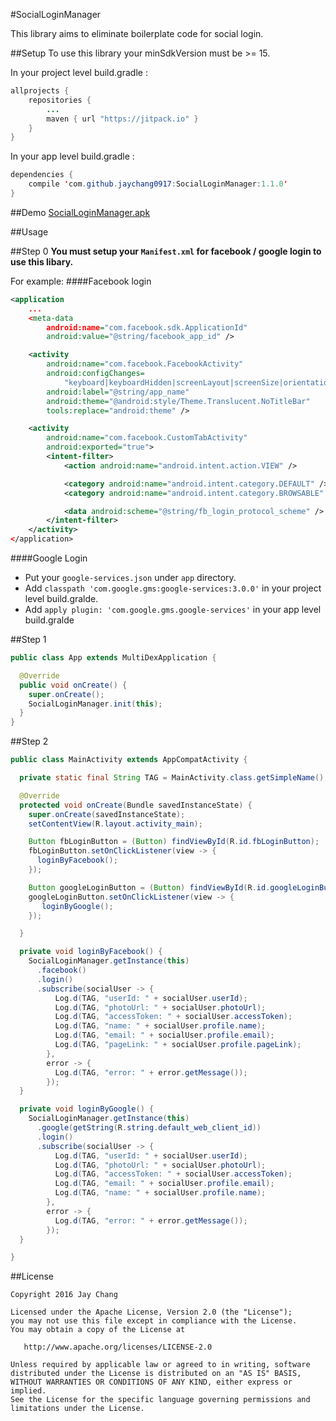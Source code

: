 #SocialLoginManager

This library aims to eliminate boilerplate code for social login.

##Setup
To use this library your minSdkVersion must be >= 15.

In your project level build.gradle :

```java
allprojects {
    repositories {
        ...
        maven { url "https://jitpack.io" }
    }
}
```

In your app level build.gradle :

```java
dependencies {
    compile 'com.github.jaychang0917:SocialLoginManager:1.1.0'
}
```

##Demo
[SocialLoginManager.apk](https://github.com/jaychang0917/SocialLoginManager/raw/master/SocialLoginManager.apk)

##Usage

##Step 0
**You must setup your `Manifest.xml` for facebook / google login to use this libary.**

For example:
####Facebook login
```xml
<application
    ...
    <meta-data
        android:name="com.facebook.sdk.ApplicationId"
        android:value="@string/facebook_app_id" />

    <activity
        android:name="com.facebook.FacebookActivity"
        android:configChanges=
            "keyboard|keyboardHidden|screenLayout|screenSize|orientation"
        android:label="@string/app_name"
        android:theme="@android:style/Theme.Translucent.NoTitleBar"
        tools:replace="android:theme" />

    <activity
        android:name="com.facebook.CustomTabActivity"
        android:exported="true">
        <intent-filter>
            <action android:name="android.intent.action.VIEW" />

            <category android:name="android.intent.category.DEFAULT" />
            <category android:name="android.intent.category.BROWSABLE" />

            <data android:scheme="@string/fb_login_protocol_scheme" />
        </intent-filter>
    </activity>
</application>
```
####Google Login
- Put your `google-services.json` under `app` directory.
- Add `classpath 'com.google.gms:google-services:3.0.0'` in your project level build.gralde.
- Add `apply plugin: 'com.google.gms.google-services'` in your app level build.gralde

##Step 1

```java
public class App extends MultiDexApplication {

  @Override
  public void onCreate() {
    super.onCreate();
    SocialLoginManager.init(this);
  }
}
```

##Step 2
```java
public class MainActivity extends AppCompatActivity {

  private static final String TAG = MainActivity.class.getSimpleName();

  @Override
  protected void onCreate(Bundle savedInstanceState) {
    super.onCreate(savedInstanceState);
    setContentView(R.layout.activity_main);

    Button fbLoginButton = (Button) findViewById(R.id.fbLoginButton);
    fbLoginButton.setOnClickListener(view -> {
      loginByFacebook();
    });

    Button googleLoginButton = (Button) findViewById(R.id.googleLoginButton);
    googleLoginButton.setOnClickListener(view -> {
       loginByGoogle();
    });

  }

  private void loginByFacebook() {
    SocialLoginManager.getInstance(this)
      .facebook()
      .login()
      .subscribe(socialUser -> {
          Log.d(TAG, "userId: " + socialUser.userId);
          Log.d(TAG, "photoUrl: " + socialUser.photoUrl);
          Log.d(TAG, "accessToken: " + socialUser.accessToken);
          Log.d(TAG, "name: " + socialUser.profile.name);
          Log.d(TAG, "email: " + socialUser.profile.email);
          Log.d(TAG, "pageLink: " + socialUser.profile.pageLink);
        },
        error -> {
          Log.d(TAG, "error: " + error.getMessage());
        });
  }

  private void loginByGoogle() {
    SocialLoginManager.getInstance(this)
      .google(getString(R.string.default_web_client_id))
      .login()
      .subscribe(socialUser -> {
          Log.d(TAG, "userId: " + socialUser.userId);
          Log.d(TAG, "photoUrl: " + socialUser.photoUrl);
          Log.d(TAG, "accessToken: " + socialUser.accessToken);
          Log.d(TAG, "email: " + socialUser.profile.email);
          Log.d(TAG, "name: " + socialUser.profile.name);
        },
        error -> {
          Log.d(TAG, "error: " + error.getMessage());
        });
  }

}

```

##License
```
Copyright 2016 Jay Chang

Licensed under the Apache License, Version 2.0 (the "License");
you may not use this file except in compliance with the License.
You may obtain a copy of the License at

   http://www.apache.org/licenses/LICENSE-2.0

Unless required by applicable law or agreed to in writing, software
distributed under the License is distributed on an "AS IS" BASIS,
WITHOUT WARRANTIES OR CONDITIONS OF ANY KIND, either express or implied.
See the License for the specific language governing permissions and
limitations under the License.
```

